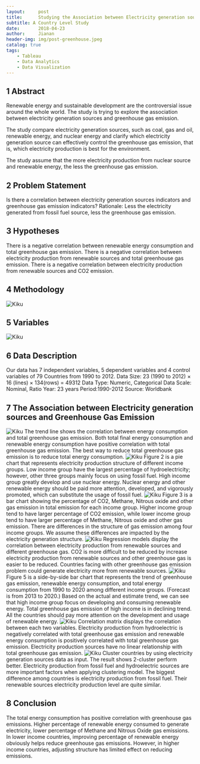 ```yaml
---
layout:     post
title:      Studying the Association between Electricity generation sources and Greenhouse Gas Emission
subtitle: A Country Level Study
date:       2018-04-23
author:     Jianan
header-img: img/post-greenhouse.jpeg
catalog: true
tags:
    - Tableau
    - Data Analytics
    - Data Visualization
---
```


## 1 Abstract
Renewable energy and sustainable development are the controversial issue around the whole world. The study is trying to explore the association between electricity generation sources and greenhouse gas emission.

The study compare electricity generation sources, such as coal, gas and oil, renewable energy, and nuclear energy and clarify which electricity generation source can effectively control the greenhouse gas emission, that is, which electricity production is best for the environment.

The study assume that the more electricity production from nuclear source and renewable energy, the less the greenhouse gas emission.

## 2 Problem Statement
Is there a correlation between electricity generation sources indicators and greenhouse gas emission indicators? Rationale: Less the electricity generated from fossil fuel source, less the greenhouse gas emission.

## 3 Hypotheses
There is a negative correlation between renewable energy consumption and total greenhouse gas emission. There is a negative correlation between electricity production from renewable sources and total greenhouse gas emission. There is a negative correlation between electricity production from renewable sources and CO2 emission.

## 4 Methodology
![Kiku](https://github.com/StellaLii/MarkDown-Photos/blob/master/Greenhouse/9.png)

## 5 Variables
![Kiku](https://github.com/StellaLii/MarkDown-Photos/blob/master/Greenhouse/1.png)


## 6 Data Description
Our data has 7 independent variables, 5 dependent variables and 4 control variables of 79 Countries from 1990 to 2012. Data Size: 23 (1990 to 2012) × 16 (lines) × 134(rows) = 49312 Data Type: Numeric, Categorical Data Scale: Nominal, Ratio Year: 23 years Period:1990-2012 Source: Worldbank

## 7 The Association between Electricity generation sources and Greenhouse Gas Emission
![Kiku](https://github.com/StellaLii/MarkDown-Photos/blob/master/Greenhouse/2.png)
The trend line shows the correlation between energy consumption and total greenhouse gas emission. Both total final energy consumption and renewable energy consumption have positive correlation with total greenhouse gas emission. The best way to reduce total greenhouse gas emission is to reduce total energy consumption.
![Kiku](https://github.com/StellaLii/MarkDown-Photos/blob/master/Greenhouse/3.png)
Figure 2 is a pie chart that represents electricity production structure of different income groups. Low income group have the largest percentage of hydroelectricity; however, other three groups mainly focus on using fossil fuel. High income group greatly develop and use nuclear energy. Nuclear energy and other renewable energy should be paid more attention, developed, and vigorously promoted, which can substitute the usage of fossil fuel.
![Kiku](https://github.com/StellaLii/MarkDown-Photos/blob/master/Greenhouse/4.png)
Figure 3 is a bar chart showing the percentage of CO2, Methane, Nitrous oxide and other gas emission in total emission for each income group. Higher income group tend to have larger percentage of CO2 emission, while lower income group tend to have larger percentage of Methane, Nitrous oxide and other gas emission. There are differences in the structure of gas emission among four income groups. We assume these differences are impacted by the electricity generation structure.
![Kiku](https://github.com/StellaLii/MarkDown-Photos/blob/master/Greenhouse/5.png)
Regression models display the correlation between electricity production from renewable sources and different greenhouse gas. CO2 is more difficult to be reduced by increase electricity production from renewable sources and other greenhouse gas is easier to be reduced. Countries facing with other greenhouse gas emission problem could generate electricity more from renewable sources.
![Kiku](https://github.com/StellaLii/MarkDown-Photos/blob/master/Greenhouse/6.png)
Figure 5 is a side-by-side bar chart that represents the trend of greenhouse gas emission, renewable energy consumption, and total energy consumption from 1990 to 2020 among different income groups. (Forecast is from 2013 to 2020.) Based on the actual and estimate trend, we can see that high income group focus on developing and consuming renewable energy. Total greenhouse gas emission of high income is in declining trend. All the countries should pay more attention on the development and usage of renewable energy.
![Kiku](https://github.com/StellaLii/MarkDown-Photos/blob/master/Greenhouse/7.png)
Correlation matrix displays the correlation between each two variables. Electricity production from hydroelectric is negatively correlated with total greenhouse gas emission and renewable energy consumption is positively correlated with total greenhouse gas emission. Electricity production sources have no linear relationship with total greenhouse gas emission.
![Kiku](https://github.com/StellaLii/MarkDown-Photos/blob/master/Greenhouse/8.png)
Cluster countries by using electricity generation sources data as input. The result shows 2-cluster perform better. Electricity production from fossil fuel and hydroelectric sources are more important factors when applying clustering model. The biggest difference among countries is electricity production from fossil fuel. Their renewable sources electricity production level are quite similar.
## 8 Conclusion
The total energy consumption has positive correlation with greenhouse gas emissions. Higher percentage of renewable energy consumed to generate electricity, lower percentage of Methane and Nitrous Oxide gas emissions. In lower income countries, improving percentage of renewable energy obviously helps reduce greenhouse gas emissions. However, in higher income countries, adjusting structure has limited effect on reducing emissions.
